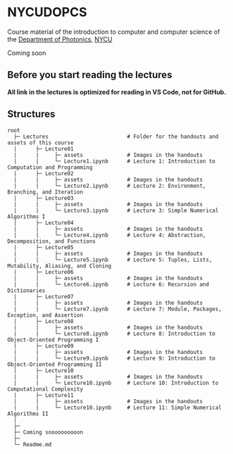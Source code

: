 # NYCUDOPCS
 Course material of the introduction to computer and computer science of the <a href="https://dop.nycu.edu.tw/ch/index.html">Department of Photonics</a>, <a href="https://www.nycu.edu.tw/">NYCU</a>


Coming soon

## Before you start reading the lectures

**All link in the lectures is optimized for reading in VS Code, not for GitHub.**


## Structures

```
root
  ├─ Lectures                         # Folder for the handouts and assets of this course
  |      ├─ Lecture01
  |      |     ├─ assets              # Images in the handouts
  |      |     └─ Lecture1.ipynb      # Lecture 1: Introduction to Computation and Programming
  |      ├─ Lecture02
  |      |     ├─ assets              # Images in the handouts
  |      |     └─ Lecture2.ipynb      # Lecture 2: Environment, Branching, and Iteration
  |      ├─ Lecture03
  |      |     ├─ assets              # Images in the handouts
  |      |     └─ Lecture3.ipynb      # Lecture 3: Simple Numerical Algorithms I
  |      ├─ Lecture04
  |      |     ├─ assets              # Images in the handouts
  |      |     └─ Lecture4.ipynb      # Lecture 4: Abstraction, Decomposition, and Functions
  |      ├─ Lecture05
  |      |     ├─ assets              # Images in the handouts
  |      |     └─ Lecture5.ipynb      # Lecture 5: Tuples, Lists, Mutability, Aliasing, and Cloning
  |      ├─ Lecture06
  |      |     ├─ assets              # Images in the handouts
  |      |     └─ Lecture6.ipynb      # Lecture 6: Recursion and Dictionaries
  |      ├─ Lecture07
  |      |     ├─ assets              # Images in the handouts
  |      |     └─ Lecture7.ipynb      # Lecture 7: Module, Packages, Exception, and Assertion
  |      ├─ Lecture08
  |      |     ├─ assets              # Images in the handouts
  |      |     └─ Lecture8.ipynb      # Lecture 8: Introduction to Object-Oriented Programming I
  |      ├─ Lecture09
  |      |     ├─ assets              # Images in the handouts
  |      |     └─ Lecture9.ipynb      # Lecture 9: Introduction to Object-Oriented Programming II
  |      ├─ Lecture10
  |      |     ├─ assets              # Images in the handouts
  |      |     └─ Lecture10.ipynb     # Lecture 10: Introduction to Computational Complexity
  |      ├─ Lecture11
  |      |     ├─ assets              # Images in the handouts
  |      |     └─ Lecture10.ipynb     # Lecture 11: Simple Numerical Algorithms II
  | 
  ├─ 
  ├─ Coming soooooooooon
  ├─ 
  └─ Readme.md 
```


